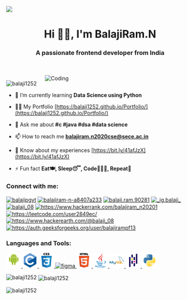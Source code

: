 <img src="https://mir-s3-cdn-cf.behance.net/project_modules/max_1200/54b6c068097599.5b50bca476b9b.gif">
<h1 align="center">Hi 👋🏻, I'm BalajiRam.N</h1>
<h3 align="center">A passionate frontend developer from India</h3>
<br/><br/>
<img align="right" alt="Coding" width="400" src="http://bitly.ws/ziS5">
<p align="left"> <img src="https://komarev.com/ghpvc/?username=balaji1252&label=Profile%20views&color=0e75b6&style=flat" alt="balaji1252" /> </p>

- 🌱 I’m currently learning **Data Science using Python**

- 👨‍💻 My Portfolio [https://balaji1252.github.io/Portfolio/](https://balaji1252.github.io/Portfolio/)

- 💬 Ask me about **#c #java #dsa #data science**

- 📫 How to reach me **balajiram.n2020cse@sece.ac.in**

- 📄 Know about my experiences [https://bit.ly/41afJzX](https://bit.ly/41afJzX)

- ⚡ Fun fact **Eat🍽️, Sleep😴, Code🧑🏻‍💻, Repeat🔁**

<h3 align="left">Connect with me:</h3>
<p align="left">
<a href="https://twitter.com/balajipgyt" target="blank"><img align="center" src="https://raw.githubusercontent.com/rahuldkjain/github-profile-readme-generator/master/src/images/icons/Social/twitter.svg" alt="balajipgyt" height="30" width="40" /></a>
<a href="https://linkedin.com/in/balajiram-n-a8407a233" target="blank"><img align="center" src="https://raw.githubusercontent.com/rahuldkjain/github-profile-readme-generator/master/src/images/icons/Social/linked-in-alt.svg" alt="balajiram-n-a8407a233" height="30" width="40" /></a>
<a href="https://fb.com/balaji.ram.90281" target="blank"><img align="center" src="https://raw.githubusercontent.com/rahuldkjain/github-profile-readme-generator/master/src/images/icons/Social/facebook.svg" alt="balaji.ram.90281" height="30" width="40" /></a>
<a href="https://instagram.com/_ig.balaji_" target="blank"><img align="center" src="https://raw.githubusercontent.com/rahuldkjain/github-profile-readme-generator/master/src/images/icons/Social/instagram.svg" alt="_ig.balaji_" height="30" width="40" /></a>
<a href="https://www.codechef.com/users/balaji_08" target="blank"><img align="center" src="https://cdn.jsdelivr.net/npm/simple-icons@3.1.0/icons/codechef.svg" alt="balaji_08" height="30" width="40" /></a>
<a href="https://www.hackerrank.com/https://www.hackerrank.com/balajiram_n20201" target="blank"><img align="center" src="https://raw.githubusercontent.com/rahuldkjain/github-profile-readme-generator/master/src/images/icons/Social/hackerrank.svg" alt="https://www.hackerrank.com/balajiram_n20201" height="30" width="40" /></a>
<a href="https://www.leetcode.com/https://leetcode.com/user2849ec/" target="blank"><img align="center" src="https://raw.githubusercontent.com/rahuldkjain/github-profile-readme-generator/master/src/images/icons/Social/leet-code.svg" alt="https://leetcode.com/user2849ec/" height="30" width="40" /></a>
<a href="https://www.hackerearth.com/https://www.hackerearth.com/@balaji_08" target="blank"><img align="center" src="https://raw.githubusercontent.com/rahuldkjain/github-profile-readme-generator/master/src/images/icons/Social/hackerearth.svg" alt="https://www.hackerearth.com/@balaji_08" height="30" width="40" /></a>
<a href="https://auth.geeksforgeeks.org/user/https://auth.geeksforgeeks.org/user/balajirampf13" target="blank"><img align="center" src="https://raw.githubusercontent.com/rahuldkjain/github-profile-readme-generator/master/src/images/icons/Social/geeks-for-geeks.svg" alt="https://auth.geeksforgeeks.org/user/balajirampf13" height="30" width="40" /></a>
</p>

<h3 align="left">Languages and Tools:</h3>
<p align="left"> <a href="https://developer.android.com" target="_blank" rel="noreferrer"> <img src="https://raw.githubusercontent.com/devicons/devicon/master/icons/android/android-original-wordmark.svg" alt="android" width="40" height="40"/> </a> <a href="https://www.cprogramming.com/" target="_blank" rel="noreferrer"> <img src="https://raw.githubusercontent.com/devicons/devicon/master/icons/c/c-original.svg" alt="c" width="40" height="40"/> </a> <a href="https://www.w3schools.com/css/" target="_blank" rel="noreferrer"> <img src="https://raw.githubusercontent.com/devicons/devicon/master/icons/css3/css3-original-wordmark.svg" alt="css3" width="40" height="40"/> </a> <a href="https://www.figma.com/" target="_blank" rel="noreferrer"> <img src="https://www.vectorlogo.zone/logos/figma/figma-icon.svg" alt="figma" width="40" height="40"/> </a> <a href="https://www.w3.org/html/" target="_blank" rel="noreferrer"> <img src="https://raw.githubusercontent.com/devicons/devicon/master/icons/html5/html5-original-wordmark.svg" alt="html5" width="40" height="40"/> </a> <a href="https://www.java.com" target="_blank" rel="noreferrer"> <img src="https://raw.githubusercontent.com/devicons/devicon/master/icons/java/java-original.svg" alt="java" width="40" height="40"/> </a> <a href="https://www.mysql.com/" target="_blank" rel="noreferrer"> <img src="https://raw.githubusercontent.com/devicons/devicon/master/icons/mysql/mysql-original-wordmark.svg" alt="mysql" width="40" height="40"/> </a> <a href="https://pandas.pydata.org/" target="_blank" rel="noreferrer"> <img src="https://raw.githubusercontent.com/devicons/devicon/2ae2a900d2f041da66e950e4d48052658d850630/icons/pandas/pandas-original.svg" alt="pandas" width="40" height="40"/> </a> <a href="https://www.python.org" target="_blank" rel="noreferrer"> <img src="https://raw.githubusercontent.com/devicons/devicon/master/icons/python/python-original.svg" alt="python" width="40" height="40"/> </a> </p>

<p><img align="left" src="https://github-readme-stats.vercel.app/api/top-langs?username=balaji1252&show_icons=true&locale=en&layout=compact" alt="balaji1252" /></p>

<p>&nbsp;<img align="center" src="https://github-readme-stats.vercel.app/api?username=balaji1252&show_icons=true&locale=en" alt="balaji1252" /></p>

<p><img align="center" src="https://github-readme-streak-stats.herokuapp.com/?user=balaji1252&" alt="balaji1252" /></p>
